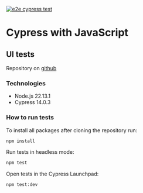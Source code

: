 [![e2e cypress test](https://github.com/Andrei-Zayats/js-cypress/actions/workflows/e2e-cypress-tests.yml/badge.svg)](https://github.com/Andrei-Zayats/js-cypress/actions/workflows/e2e-cypress-tests.yml)

# Cypress with JavaScript

## UI tests
Repository on [github](https://github.com/Andrei-Zayats/js-cypress)

### Technologies
- Node.js 22.13.1
- Cypress 14.0.3

### How to run tests

To install all packages after cloning the repository run:
```bash
npm install
```
Run tests in headless mode:
```bash
npm test
```
Open tests in the Cypress Launchpad:
```bash
npm test:dev
```